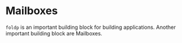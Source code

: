 # Mailboxes

`foldp` is an important building block for building applications. Another important building block are Mailboxes.
